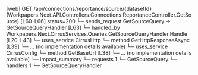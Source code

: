 [web] GET /api/connections/reportance/source/{datasetId}  (Workpapers.Next.API.Controllers.Connections.ReportanceController.GetSource)  [L60–L66] status=200
  └─ sends_request GetSourceQuery -> GetSourceQueryHandler [L63]
    └─ handled_by Workpapers.Next.CirrusServices.Queries.GetSourceQueryHandler.Handle [L20–L43]
      └─ uses_service CirrusHttp
        └─ method GetHttpResponseAsync [L39]
          └─ ... (no implementation details available)
      └─ uses_service CirrusConfig
        └─ method GetBaseUrl [L38]
          └─ ... (no implementation details available)
  └─ impact_summary
    └─ requests 1
      └─ GetSourceQuery
    └─ handlers 1
      └─ GetSourceQueryHandler


